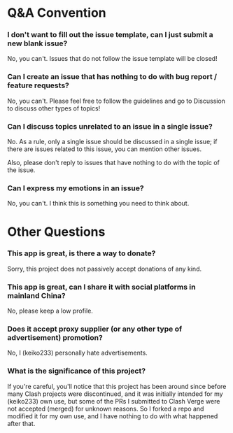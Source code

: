 <!-- thanks https://github.com/Ehviewer-Overhauled/Ehviewer/issues/61 templates. -->

# Q&A Convention

### I don't want to fill out the issue template, can I just submit a new blank issue?

No, you can't. Issues that do not follow the issue template will be closed!

### Can I create an issue that has nothing to do with bug report / feature requests?

No, you can't. Please feel free to follow the guidelines and go to Discussion to discuss other types of topics!

### Can I discuss topics unrelated to an issue in a single issue?

No. As a rule, only a single issue should be discussed in a single issue; if there are issues related to this issue, you can mention other issues.

Also, please don't reply to issues that have nothing to do with the topic of the issue.

### Can I express my emotions in an issue?

No, you can't. I think this is something you need to think about.

# Other Questions

### This app is great, is there a way to donate?

Sorry, this project does not passively accept donations of any kind.

### This app is great, can I share it with social platforms in mainland China?

No, please keep a low profile.

### Does it accept proxy supplier (or any other type of advertisement) promotion?

No, I (keiko233) personally hate advertisements.

### What is the significance of this project?

If you're careful, you'll notice that this project has been around since before many Clash projects were discontinued, and it was initially intended for my (keiko233) own use, but some of the PRs I submitted to Clash Verge were not accepted (merged) for unknown reasons. So I forked a repo and modified it for my own use, and I have nothing to do with what happened after that.
